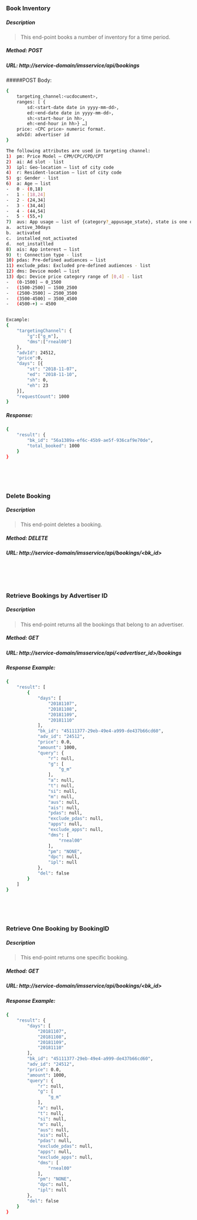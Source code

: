 <!--
    Licensed to the Apache Software Foundation (ASF) under one
    or more contributor license agreements.  See the NOTICE file
    distributed with this work for additional information
    regarding copyright ownership.  The ASF licenses this file
    to you under the Apache License, Version 2.0 (the
    "License"); you may not use this file except in compliance
    with the License.  You may obtain a copy of the License at

      http://www.apache.org/licenses/LICENSE-2.0

    Unless required by applicable law or agreed to in writing,
    software distributed under the License is distributed on an
    "AS IS" BASIS, WITHOUT WARRANTIES OR CONDITIONS OF ANY
    KIND, either express or implied.  See the License for the
    specific language governing permissions and limitations
    under the License.
-->

### Book Inventory
##### Description
> This end-point books a number of inventory for a time period.
##### Method: POST
##### URL: http://service-domain/imsservice/api/bookings
#####POST Body:
```sh
{
    targeting_channel:<ucdocument>,
    ranges: [ {
        sd:<start-date date in yyyy-mm-dd>,
        ed:<end-date date in yyyy-mm-dd>,
        sh:<start-hour in hh>,
        eh:<end-hour in hh>} …]
    price: <CPC price> numeric format.
    advId: advertiser id 
}

The following attributes are used in targeting channel:
1)	pm: Price Model – CPM/CPC/CPD/CPT
2)	ai: Ad slot - list
3)	ipl: Geo-location – list of city code
4)	r: Resident-location – list of city code
5)	g: Gender - list
6)	a: Age – list
-	0 - (0,18)
-	1 - [18,24]
-	2 - (24,34]
-	3 - (34,44]
-	4 - (44,54]
-	5 - (55,+)
7)	aus: App usage – list of {category?_appusage_state}, state is one of following
a.	active_30days
b.	activated
c.	installed_not_activated
d.	not_instatlled
8)	ais: App interest – list
9)	t: Connection type - list
10)	pdas: Pre-defined audiences – list
11)	exclude_pdas: Excluded pre-defined audiences - list
12)	dms: Device model – list
13)	dpc: Device price category range of [0,4] - list
-	(0-1500] – 0_1500
-	(1500-2500] – 1500_2500
-	(2500-3500] – 2500_3500
-	(3500-4500] – 3500_4500
-	(4500-+) – 4500


Excample:
{
	"targetingChannel": {
		"g":["g_m"],
		"dms":["rneal00"]
	},
	"advId": 24512,
	"price":0,
	"days": [{
		"st": "2018-11-07",
		"ed": "2018-11-10",
		"sh": 0,
		"eh": 23
	}],
	"requestCount": 1000
}
```
##### Response:
```sh
{
    "result": {
        "bk_id": "56a1389a-ef6c-45b9-ae5f-936caf9e70de",
        "total_booked": 1000
    }
}
```

<br />
<br />
<br />

### Delete Booking
##### Description
> This end-point deletes a booking.
##### Method: DELETE
##### URL: http://service-domain/imsservice/api/bookings/<bk_id>

<br />
<br />
<br />

### Retrieve Bookings by Advertiser ID
##### Description
> This end-point returns all the bookings that belong to an advertiser.
##### Method: GET
##### URL: http://service-domain/imsservice/api/<advertiser_id>/bookings
##### Response Example:
```sh
{
    "result": [
        {
            "days": [
                "20181107",
                "20181108",
                "20181109",
                "20181110"
            ],
            "bk_id": "45111377-29eb-49e4-a999-de437b66cd60",
            "adv_id": "24512",
            "price": 0.0,
            "amount": 1000,
            "query": {
                "r": null,
                "g": [
                    "g_m"
                ],
                "a": null,
                "t": null,
                "si": null,
                "m": null,
                "aus": null,
                "ais": null,
                "pdas": null,
                "exclude_pdas": null,
                "apps": null,
                "exclude_apps": null,
                "dms": [
                    "rneal00"
                ],
                "pm": "NONE",
                "dpc": null,
                "ipl": null
            },
            "del": false
        }
    ]
}
```

<br />
<br />
<br />

### Retrieve One Booking by BookingID
##### Description
> This end-point returns one specific booking.
##### Method: GET
##### URL: http://service-domain/imsservice/api/bookings/<bk_id>
##### Response Example:
```sh
{
    "result": {
        "days": [
            "20181107",
            "20181108",
            "20181109",
            "20181110"
        ],
        "bk_id": "45111377-29eb-49e4-a999-de437b66cd60",
        "adv_id": "24512",
        "price": 0.0,
        "amount": 1000,
        "query": {
            "r": null,
            "g": [
                "g_m"
            ],
            "a": null,
            "t": null,
            "si": null,
            "m": null,
            "aus": null,
            "ais": null,
            "pdas": null,
            "exclude_pdas": null,
            "apps": null,
            "exclude_apps": null,
            "dms": [
                "rneal00"
            ],
            "pm": "NONE",
            "dpc": null,
            "ipl": null
        },
        "del": false
    }
}
```
